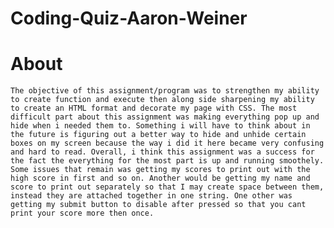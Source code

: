 # Coding-Quiz-Aaron-Weiner

# About

    The objective of this assignment/program was to strengthen my ability to create function and execute then along side sharpening my ability to create an HTML format and decorate my page with CSS. The most difficult part about this assignment was making everything pop up and hide when i needed them to. Something i will have to think about in the future is figuring out a better way to hide and unhide certain boxes on my screen because the way i did it here became very confusing and hard to read. Overall, i think this assignment was a success for the fact the everything for the most part is up and running smoothely. Some issues that remain was getting my scores to print out with the high score in first and so on. Another would be getting my name and score to print out separately so that I may create space between them, instead they are attached together in one string. One other was getting my submit button to disable after pressed so that you cant print your score more then once.
